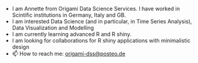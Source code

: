 -  I am Annette from Origami Data Science Services. I have worked in Scintific institutions in Germany, Italy and GB.
-  I am interested Data Science (and in particular, in Time Series Analysis), Data Visualization and Modelling
-  I am currently learning advanced R and R shiny.
-  I am looking for collaborations for R shiny applications with minimalistic design
- 📫 How to reach me: origami-dss@posteo.de

<!---
origami-dss/origami-dss is a ✨ special ✨ repository because its `README.md` (this file) appears on your GitHub profile.
You can click the Preview link to take a look at your changes.
--->
